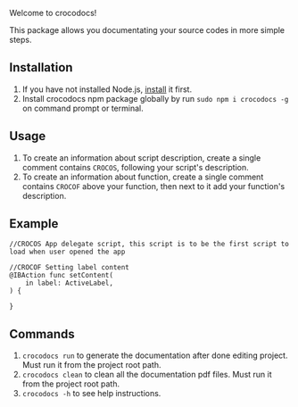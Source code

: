 Welcome to crocodocs!

This package allows you documentating your source codes in more simple steps.

## Installation ##

1. If you have not installed Node.js, [install](https://nodejs.org/) it first.
2. Install crocodocs npm package globally by run ```sudo npm i crocodocs -g``` on command prompt or terminal.

## Usage ##

1. To create an information about script description, create a single comment contains ```CROCOS```, following your script's description.
2. To create an information about function, create a single comment contains ```CROCOF``` above your function, then next to it add your function's description.

## Example ##

```
//CROCOS App delegate script, this script is to be the first script to load when user opened the app

//CROCOF Setting label content
@IBAction func setContent( 
    in label: ActiveLabel,
) {
    
}
```

## Commands ##

1. ```crocodocs run``` to generate the documentation after done editing project. Must run it from the project root path.
2. ```crocodocs clean``` to clean all the documentation pdf files. Must run it from the project root path.
3. ```crocodocs -h``` to see help instructions.